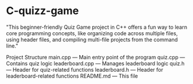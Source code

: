 # C-quizz-game
"This beginner-friendly Quiz Game project in C++ offers a fun way to learn core programming concepts, like organizing code across multiple files, using header files, and compiling multi-file projects from the command line."

Project Structure
main.cpp — Main entry point of the program
quiz.cpp — Contains quiz logic
leaderboard.cpp — Manages leaderboard logic
quiz.h — Header for quiz-related functions
leaderboard.h — Header for leaderboard-related functions
README.md — This file
